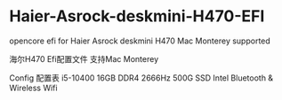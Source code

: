 # Haier-Asrock-deskmini-H470-EFI
opencore efi for Haier Asrock deskmini H470
Mac Monterey supported

海尔H470 Efi配置文件 支持Mac Monterey

Config 配置表
i5-10400
16GB DDR4 2666Hz
500G SSD
Intel Bluetooth & Wireless Wifi

